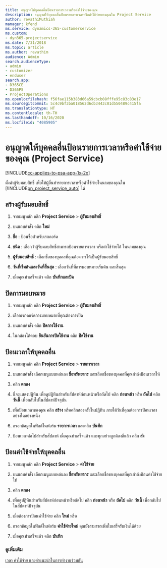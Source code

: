 ```yaml
---
title: อนุญาตให้บุคคลอื่นป้อนรายการเวลาหรือค่าใช้จ่ายของคุณ
description: อนุญาตให้บุคคลอื่นป้อนรายการเวลาหรือค่าใช้จ่ายของคุณใน Project Service
author: revathiMuthiah
manager: kfend
ms.service: dynamics-365-customerservice
ms.custom:
- dyn365-projectservice
ms.date: 7/31/2018
ms.topic: article
ms.author: revathim
audience: Admin
search.audienceType:
- admin
- customizer
- enduser
search.app:
- D365CE
- D365PS
- ProjectOperations
ms.openlocfilehash: f56fae115b383d66a59cbcb08fffe95c83c83e17
ms.sourcegitcommit: 5c4c9bf3ba018562d6cb3443c01d550489c415fa
ms.translationtype: HT
ms.contentlocale: th-TH
ms.lasthandoff: 10/16/2020
ms.locfileid: "4085905"
---
```

# <a name="allow-someone-else-to-enter-your-time-entry-or-expense-project-service"></a>อนุญาตให้บุคคลอื่นป้อนรายการเวลาหรือค่าใช้จ่ายของคุณ (Project Service)

[!INCLUDE[cc-applies-to-psa-app-1x-2x](../includes/cc-applies-to-psa-app-1x-2x.md)]

ตั้งค่าผู้รับมอบสิทธิ์ เพื่อให้ผู้อื่นทำรายการเวลาหรือค่าใช้จ่ายในนามของคุณใน [!INCLUDE[pn_project_service_auto](../includes/pn-project-service-auto.md)] ได้  
  
## <a name="create-a-delegate"></a>สร้างผู้รับมอบสิทธิ์  
  
1.  จากเมนูหลัก คลิก **Project Service** > **ผู้รับมอบสิทธิ์**  
  
2.  บนแถบคำสั่ง คลิก **ใหม่**  
  
3. **ชื่อ** : ป้อนชื่อสำหรับเรกคอร์ด  
  
4. **ชนิด** : เลือกว่าผู้รับมอบสิทธิ์สามารถป้อนรายการเวลา หรือค่าใช้จ่ายได้ ในนามของคุณ  
  
5. **ผู้รับมอบสิทธิ์** : เลือกชื่อของบุคคลที่คุณต้องการให้เป็นผู้รับมอบสิทธิ์  
  
6. **วันที่เริ่มต้นและวันที่สิ้นสุด** : เลือกวันที่ที่การมอบหมายเริ่มต้น และสิ้นสุด  
  
7.  เมื่อคุณทำเสร็จแล้ว คลิก **บันทึกและปิด**  
  
## <a name="turn-off-delegation"></a>ปิดการมอบหมาย  
  
1.  จากเมนูหลัก คลิก **Project Service** > **ผู้รับมอบสิทธิ์**  
  
2.  เลือกเรกคอร์ดการมอบหมายที่คุณต้องการปิด  
  
3.  บนแถบคำสั่ง คลิก **ปิดการใช้งาน**  
  
4.  ในกล่องโต้ตอบ **ยืนยันการปิดใช้งาน** คลิก **ปิดใช้งาน**  
  
## <a name="enter-time-for-someone-else"></a>ป้อนเวลาให้บุคคลอื่น  
  
1.  จากเมนูหลัก คลิก **Project Service** > **รายการเวลา**  
  
2.  บนแถบคำสั่ง เลือกเมนูแบบหล่นลง **ชื่อทรัพยากร** และเลือกชื่อของบุคคลที่คุณกำลังป้อนเวลาให้  
  
3.  คลิก **ตกลง**  
  
4.  นี่จะแสดงปฏิทิน เพื่อดูปฏิทินสำหรับสัปดาห์ก่อนหน้าหรือถัดไป คลิก **ก่อนหน้า** หรือ **ถัดไป** คลิก **วันนี้** เพื่อกลับไปในสัปดาห์ปัจจุบัน  
  
5.  เพื่อป้อนเวลาของคุณ คลิก **สร้าง** หรือคลิกสองครั้งในปฏิทิน ภายใต้วันที่คุณต้องการป้อนเวลา อย่างใดอย่างหนึ่ง  
  
6.  กรอกข้อมูลในฟิลด์ในฟอร์ม **รายการเวลา** และคลิก **บันทึก**  
  
7.  ป้อนเวลาต่อไปสำหรับสัปดาห์ เมื่อคุณทำเสร็จแล้ว และทุกอย่างถูกต้องดีแล้ว คลิก **ส่ง**  
  
## <a name="enter-expenses-for-someone-else"></a>ป้อนค่าใช้จ่ายให้บุคคลอื่น  
  
1.  จากเมนูหลัก คลิก **Project Service** > **ค่าใช้จ่าย**  
  
2.  บนแถบคำสั่ง เลือกเมนูแบบหล่นลง **ชื่อทรัพยากร** และเลือกชื่อของบุคคลที่คุณกำลังป้อนค่าใช้จ่ายให้  
  
3.  คลิก **ตกลง**  
  
4.  เพื่อดูปฏิทินสำหรับสัปดาห์ก่อนหน้าหรือถัดไป คลิก **ก่อนหน้า** หรือ **ถัดไป** คลิก **วันนี้** เพื่อกลับไปในสัปดาห์ปัจจุบัน  
  
5.  เมื่อต้องการป้อนค่าใช้จ่าย คลิก **ใหม่** หรือ  
  
6.  กรอกข้อมูลในฟิลด์ในฟอร์ม **ค่าใช้จ่ายใหม่** คุณยังสามารถเพิ่มใบเสร็จรับเงินได้ด้วย  
  
7.  เมื่อคุณทำเสร็จแล้ว คลิก **บันทึก**  
  
### <a name="see-also"></a>ดูเพิ่มเติม  
 [เวลา ค่าใช้จ่าย และคำแนะนำในการทำงานร่วมกัน](../psa/time-expense-collaboration-guide.md)
